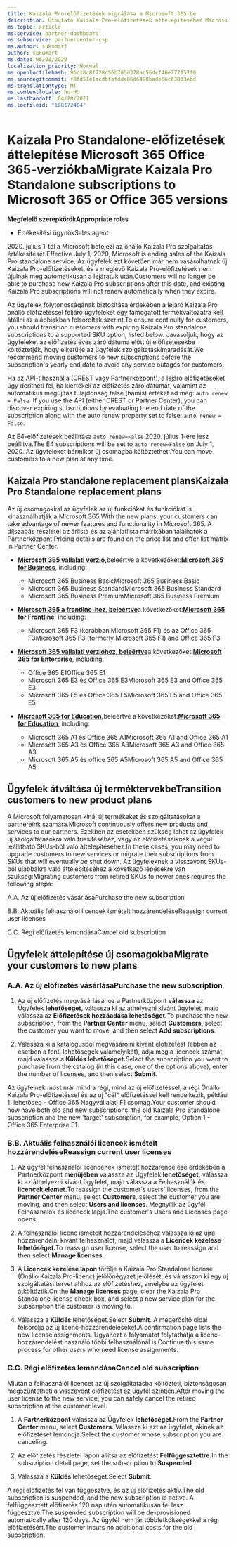 ```yaml
---
title: Kaizala Pro-előfizetések migrálása a Microsoft 365-be
description: Útmutató Kaizala Pro-előfizetések áttelepítéséhez Microsoft 365 Office 365-verziókba. Az ügyfelek átváltásának további részleteiért olvassa el ezt a cikket.
ms.topic: article
ms.service: partner-dashboard
ms.subservice: partnercenter-csp
ms.author: sukumart
author: sukumart
ms.date: 06/01/2020
localization_priority: Normal
ms.openlocfilehash: 96d18c8f728c56b705d378ac56dcf46e777157f0
ms.sourcegitcommit: f8fd51e1acdbfafdde86d6490bade66c63033ebd
ms.translationtype: MT
ms.contentlocale: hu-HU
ms.lasthandoff: 04/28/2021
ms.locfileid: "108172404"
---
```

# <a name="migrate-kaizala-pro-standalone-subscriptions-to-microsoft-365-or-office-365-versions"></a><span data-ttu-id="701bf-104">Kaizala Pro Standalone-előfizetések áttelepítése Microsoft 365 Office 365-verziókba</span><span class="sxs-lookup"><span data-stu-id="701bf-104">Migrate Kaizala Pro Standalone subscriptions to Microsoft 365 or Office 365 versions</span></span>

<span data-ttu-id="701bf-105">**Megfelelő szerepkörök**</span><span class="sxs-lookup"><span data-stu-id="701bf-105">**Appropriate roles**</span></span>

- <span data-ttu-id="701bf-106">Értékesítési ügynök</span><span class="sxs-lookup"><span data-stu-id="701bf-106">Sales agent</span></span>

<span data-ttu-id="701bf-107">2020. július 1-től a Microsoft befejezi az önálló Kaizala Pro szolgáltatás értékesítését.</span><span class="sxs-lookup"><span data-stu-id="701bf-107">Effective July 1, 2020, Microsoft is ending sales of the Kaizala Pro standalone service.</span></span> <span data-ttu-id="701bf-108">Az ügyfelek ezt követően már nem vásárolhatnak új Kaizala Pro-előfizetéseket, és a meglévő Kaizala Pro-előfizetések nem újulnak meg automatikusan a lejáratuk után.</span><span class="sxs-lookup"><span data-stu-id="701bf-108">Customers will no longer be able to purchase new Kaizala Pro subscriptions after this date, and existing Kaizala Pro subscriptions will not renew automatically when they expire.</span></span>

<span data-ttu-id="701bf-109">Az ügyfelek folytonosságának biztosítása érdekében a lejáró Kaizala Pro önálló előfizetéssel feljáró ügyfeleket egy támogatott termékváltozatra kell átállni az alábbiakban felsoroltak szerint.</span><span class="sxs-lookup"><span data-stu-id="701bf-109">To ensure continuity for customers, you should transition customers with expiring Kaizala Pro standalone subscriptions to a supported SKU option, listed below.</span></span> <span data-ttu-id="701bf-110">Javasoljuk, hogy az ügyfeleket az előfizetés éves záró dátuma előtt új előfizetésekbe költöztetjék, hogy elkerülje az ügyfelek szolgáltatáskimaradását.</span><span class="sxs-lookup"><span data-stu-id="701bf-110">We recommend moving customers to new subscriptions before the subscription's yearly end date to avoid any service outages for customers.</span></span>

<span data-ttu-id="701bf-111">Ha az API-t használja (CREST vagy Partnerközpont), a lejáró előfizetéseket úgy derítheti fel, ha kiértékeli az előfizetés záró dátumát, valamint az automatikus megújítás tulajdonság false (hamis) értéket ad meg: `auto renew = False` .</span><span class="sxs-lookup"><span data-stu-id="701bf-111">If you use the API (either CREST or Partner Center), you can discover expiring subscriptions by evaluating the end date of the subscription along with the auto renew property set to false: `auto renew = False`.</span></span>

<span data-ttu-id="701bf-112">Az E4-előfizetések beállítása `auto renew=False` 2020. július 1-ére lesz beállítva.</span><span class="sxs-lookup"><span data-stu-id="701bf-112">The E4 subscriptions will be set to `auto renew=False` on July 1, 2020.</span></span> <span data-ttu-id="701bf-113">Az ügyfeleket bármikor új csomagba költöztetheti.</span><span class="sxs-lookup"><span data-stu-id="701bf-113">You can move customers to a new plan at any time.</span></span>

## <a name="kaizala-pro-standalone-replacement-plans"></a><span data-ttu-id="701bf-114">Kaizala Pro standalone replacement plans</span><span class="sxs-lookup"><span data-stu-id="701bf-114">Kaizala Pro Standalone replacement plans</span></span>

<span data-ttu-id="701bf-115">Az új csomagokkal az ügyfelek az új funkciókat és funkciókat is kihasználhatják a Microsoft 365.</span><span class="sxs-lookup"><span data-stu-id="701bf-115">With the new plans, your customers can take advantage of newer features and functionality in Microsoft 365.</span></span> <span data-ttu-id="701bf-116">A díjszabás részletei az árlista és az ajánlatlista mátrixában találhatók a Partnerközpont.</span><span class="sxs-lookup"><span data-stu-id="701bf-116">Pricing details are found on the price list and offer list matrix in Partner Center.</span></span>

- <span data-ttu-id="701bf-117">[**Microsoft 365 vállalati verzió,**](https://www.microsoft.com/microsoft-365/compare-all-microsoft-365-products?&activetab=tab:primaryr2)beleértve a következőket:</span><span class="sxs-lookup"><span data-stu-id="701bf-117">[**Microsoft 365 for Business**](https://www.microsoft.com/microsoft-365/compare-all-microsoft-365-products?&activetab=tab:primaryr2), including:</span></span>  
   - <span data-ttu-id="701bf-118">Microsoft 365 Business Basic</span><span class="sxs-lookup"><span data-stu-id="701bf-118">Microsoft 365 Business Basic</span></span>
   - <span data-ttu-id="701bf-119">Microsoft 365 Business Standard</span><span class="sxs-lookup"><span data-stu-id="701bf-119">Microsoft 365 Business Standard</span></span>
   - <span data-ttu-id="701bf-120">Microsoft 365 Business Premium</span><span class="sxs-lookup"><span data-stu-id="701bf-120">Microsoft 365 Business Premium</span></span>
    
- <span data-ttu-id="701bf-121">[**Microsoft 365 a frontline-hez, beleértve**](https://www.microsoft.com/microsoft-365/microsoft-365-enterprise-f3?activetab=pivot:overviewtab)a következőket:</span><span class="sxs-lookup"><span data-stu-id="701bf-121">[**Microsoft 365 for Frontline**](https://www.microsoft.com/microsoft-365/microsoft-365-enterprise-f3?activetab=pivot:overviewtab), including:</span></span>
   - <span data-ttu-id="701bf-122">Microsoft 365 F3 (korábban Microsoft 365 F1) és az Office 365 F3</span><span class="sxs-lookup"><span data-stu-id="701bf-122">Microsoft 365 F3 (formerly Microsoft 365 F1) and Office 365 F3</span></span>
    
- <span data-ttu-id="701bf-123">[**Microsoft 365 vállalati verzióhoz, beleértve**](https://www.microsoft.com/microsoft-365/compare-microsoft-365-enterprise-plans)a következőket:</span><span class="sxs-lookup"><span data-stu-id="701bf-123">[**Microsoft 365 for Enterprise**](https://www.microsoft.com/microsoft-365/compare-microsoft-365-enterprise-plans), including:</span></span> 
   - <span data-ttu-id="701bf-124">Office 365 E1</span><span class="sxs-lookup"><span data-stu-id="701bf-124">Office 365 E1</span></span>
   - <span data-ttu-id="701bf-125">Microsoft 365 E3 és Office 365 E3</span><span class="sxs-lookup"><span data-stu-id="701bf-125">Microsoft 365 E3 and Office 365 E3</span></span>
   - <span data-ttu-id="701bf-126">Microsoft 365 E5 és Office 365 E5</span><span class="sxs-lookup"><span data-stu-id="701bf-126">Microsoft 365 E5 and Office 365 E5</span></span>

- <span data-ttu-id="701bf-127">[**Microsoft 365 for Education,**](https://www.microsoft.com/education/buy-license/microsoft365)beleértve a következőket:</span><span class="sxs-lookup"><span data-stu-id="701bf-127">[**Microsoft 365 for Education**](https://www.microsoft.com/education/buy-license/microsoft365), including:</span></span> 
    - <span data-ttu-id="701bf-128">Microsoft 365 A1 és Office 365 A1</span><span class="sxs-lookup"><span data-stu-id="701bf-128">Microsoft 365 A1 and Office 365 A1</span></span>
    - <span data-ttu-id="701bf-129">Microsoft 365 A3 és Office 365 A3</span><span class="sxs-lookup"><span data-stu-id="701bf-129">Microsoft 365 A3 and Office 365 A3</span></span>
    - <span data-ttu-id="701bf-130">Microsoft 365 A5 és office 365 A5</span><span class="sxs-lookup"><span data-stu-id="701bf-130">Microsoft 365 A5 and Office 365 A5</span></span>

## <a name="transition-customers-to-new-product-plans"></a><span data-ttu-id="701bf-131">Ügyfelek átváltása új terméktervekbe</span><span class="sxs-lookup"><span data-stu-id="701bf-131">Transition customers to new product plans</span></span>

<span data-ttu-id="701bf-132">A Microsoft folyamatosan kínál új termékeket és szolgáltatásokat a partnereink számára.</span><span class="sxs-lookup"><span data-stu-id="701bf-132">Microsoft continuously offers new products and services to our partners.</span></span> <span data-ttu-id="701bf-133">Ezekben az esetekben szükség lehet az ügyfelek új szolgáltatásokra való frissítéséhez, vagy az előfizetéseiknek a végül leállítható SKUs-ból való áttelepítéséhez.</span><span class="sxs-lookup"><span data-stu-id="701bf-133">In these cases, you may need to upgrade customers to new services or migrate their subscriptions from SKUs that will eventually be shut down.</span></span> <span data-ttu-id="701bf-134">Az ügyfeleknek a visszavont SKUs-ból újabbakra való áttelepítéséhez a következő lépésekre van szükség:</span><span class="sxs-lookup"><span data-stu-id="701bf-134">Migrating customers from retired SKUs to newer ones requires the following steps:</span></span>

<span data-ttu-id="701bf-135">A.</span><span class="sxs-lookup"><span data-stu-id="701bf-135">A.</span></span> <span data-ttu-id="701bf-136">Az új előfizetés vásárlása</span><span class="sxs-lookup"><span data-stu-id="701bf-136">Purchase the new subscription</span></span>

<span data-ttu-id="701bf-137">B.</span><span class="sxs-lookup"><span data-stu-id="701bf-137">B.</span></span> <span data-ttu-id="701bf-138">Aktuális felhasználói licencek ismételt hozzárendelése</span><span class="sxs-lookup"><span data-stu-id="701bf-138">Reassign current user licenses</span></span>

<span data-ttu-id="701bf-139">C.</span><span class="sxs-lookup"><span data-stu-id="701bf-139">C.</span></span> <span data-ttu-id="701bf-140">Régi előfizetés lemondása</span><span class="sxs-lookup"><span data-stu-id="701bf-140">Cancel old subscription</span></span>


## <a name="migrate-your-customers-to-new-plans"></a><span data-ttu-id="701bf-141">Ügyfelek áttelepítése új csomagokba</span><span class="sxs-lookup"><span data-stu-id="701bf-141">Migrate your customers to new plans</span></span>

### <a name="a-purchase-the-new-subscription"></a><span data-ttu-id="701bf-142">A.</span><span class="sxs-lookup"><span data-stu-id="701bf-142">A.</span></span> <span data-ttu-id="701bf-143">Az új előfizetés vásárlása</span><span class="sxs-lookup"><span data-stu-id="701bf-143">Purchase the new subscription</span></span>

1. <span data-ttu-id="701bf-144">Az új előfizetés megvásárlásához a Partnerközpont **válassza** az Ügyfelek **lehetőséget,** válassza ki az áthelyezni kívánt ügyfelet, majd válassza az **Előfizetések hozzáadása lehetőséget.**</span><span class="sxs-lookup"><span data-stu-id="701bf-144">To purchase the new subscription, from the **Partner Center** menu, select **Customers**, select the customer you want to move, and then select **Add subscriptions**.</span></span>

2. <span data-ttu-id="701bf-145">Válassza ki a katalógusból megvásárolni kívánt előfizetést (ebben az esetben a fenti lehetőségek valamelyikét), adja meg a licencek számát, majd válassza a **Küldés lehetőséget.**</span><span class="sxs-lookup"><span data-stu-id="701bf-145">Select the subscription you want to purchase from the catalog (in this case, one of the options above), enter the number of licenses, and then select **Submit**.</span></span>

<span data-ttu-id="701bf-146">Az ügyfélnek most már mind a régi, mind az új előfizetéssel, a régi Önálló Kaizala Pro-előfizetéssel és az új "cél" előfizetéssel kell rendelkezik, például 1. lehetőség – Office 365 Nagyvállalati F1 csomag.</span><span class="sxs-lookup"><span data-stu-id="701bf-146">Your customer should now have both old and new subscriptions, the old Kaizala Pro Standalone subscription and the new 'target' subscription, for example, Option 1 - Office 365 Enterprise F1.</span></span>

### <a name="b-reassign-current-user-licenses"></a><span data-ttu-id="701bf-147">B.</span><span class="sxs-lookup"><span data-stu-id="701bf-147">B.</span></span> <span data-ttu-id="701bf-148">Aktuális felhasználói licencek ismételt hozzárendelése</span><span class="sxs-lookup"><span data-stu-id="701bf-148">Reassign current user licenses</span></span>

1. <span data-ttu-id="701bf-149">Az ügyfél felhasználói licencének ismételt hozzárendelése érdekében a Partnerközpont **menüjében** válassza az Ügyfelek **lehetőséget,** válassza ki az áthelyezni kívánt ügyfelet, majd válassza a Felhasználók és **licencek elemet.**</span><span class="sxs-lookup"><span data-stu-id="701bf-149">To reassign the customer's users' licenses, from the **Partner Center** menu, select **Customers**, select the customer you are moving, and then select **Users and licenses**.</span></span> <span data-ttu-id="701bf-150">Megnyílik az ügyfél Felhasználók és licencek lapja.</span><span class="sxs-lookup"><span data-stu-id="701bf-150">The customer's Users and Licenses page opens.</span></span>

2. <span data-ttu-id="701bf-151">A felhasználói licenc ismételt hozzárendeléséhez válassza ki az újra hozzárendelni kívánt felhasználót, majd válassza a **Licencek kezelése lehetőséget.**</span><span class="sxs-lookup"><span data-stu-id="701bf-151">To reassign user license, select the user to reassign and then select **Manage licenses**.</span></span>

3. <span data-ttu-id="701bf-152">A **Licencek kezelése lapon** törölje a Kaizala Pro Standalone license (Önálló Kaizala Pro-licenc) jelölőnégyzet jelölését, és válasszon ki egy új szolgáltatási tervet ahhoz az előfizetéshez, amelybe az ügyfelet átköltöztik.</span><span class="sxs-lookup"><span data-stu-id="701bf-152">On the **Manage licenses** page, clear the Kaizala Pro Standalone license check box, and select a new service plan for the subscription the customer is moving to.</span></span>

4.  <span data-ttu-id="701bf-153">Válassza a **Küldés** lehetőséget.</span><span class="sxs-lookup"><span data-stu-id="701bf-153">Select **Submit**.</span></span> <span data-ttu-id="701bf-154">A megerősítő oldal felsorolja az új licenc-hozzárendeléseket.</span><span class="sxs-lookup"><span data-stu-id="701bf-154">A confirmation page lists the new license assignments.</span></span> <span data-ttu-id="701bf-155">Ugyanezt a folyamatot folytathatja a licenc-hozzárendelést használó többi felhasználónál is.</span><span class="sxs-lookup"><span data-stu-id="701bf-155">Continue this same process for other users who need license assignments.</span></span>

### <a name="c-cancel-old-subscription"></a><span data-ttu-id="701bf-156">C.</span><span class="sxs-lookup"><span data-stu-id="701bf-156">C.</span></span> <span data-ttu-id="701bf-157">Régi előfizetés lemondása</span><span class="sxs-lookup"><span data-stu-id="701bf-157">Cancel old subscription</span></span>

<span data-ttu-id="701bf-158">Miután a felhasználói licencet az új szolgáltatásba költözteti, biztonságosan megszüntetheti a visszavont előfizetést az ügyfél szintjén.</span><span class="sxs-lookup"><span data-stu-id="701bf-158">After moving the user license to the new service, you can safely cancel the retired subscription at the customer level.</span></span>

1.  <span data-ttu-id="701bf-159">A **Partnerközpont** válassza az Ügyfelek **lehetőséget.**</span><span class="sxs-lookup"><span data-stu-id="701bf-159">From the **Partner Center** menu, select **Customers**.</span></span> <span data-ttu-id="701bf-160">Válassza ki azt az ügyfelet, akinek az előfizetését lemondja.</span><span class="sxs-lookup"><span data-stu-id="701bf-160">Select the customer whose subscription you are canceling.</span></span>

2.  <span data-ttu-id="701bf-161">Az előfizetés részletei lapon állítsa az előfizetést **Felfüggesztettre.**</span><span class="sxs-lookup"><span data-stu-id="701bf-161">In the subscription detail page, set the subscription to **Suspended**.</span></span>

3.  <span data-ttu-id="701bf-162">Válassza a **Küldés** lehetőséget.</span><span class="sxs-lookup"><span data-stu-id="701bf-162">Select **Submit**.</span></span>

<span data-ttu-id="701bf-163">A régi előfizetés fel van függesztve, és az új előfizetés aktív.</span><span class="sxs-lookup"><span data-stu-id="701bf-163">The old subscription is suspended, and the new subscription is active.</span></span> <span data-ttu-id="701bf-164">A felfüggesztett előfizetés 120 nap után automatikusan fel lesz függesztve.</span><span class="sxs-lookup"><span data-stu-id="701bf-164">The suspended subscription will be de-provisioned automatically after 120 days.</span></span> <span data-ttu-id="701bf-165">Az ügyfél nem jár többletköltségekkel a régi előfizetésért.</span><span class="sxs-lookup"><span data-stu-id="701bf-165">The customer incurs no additional costs for the old subscription.</span></span>
